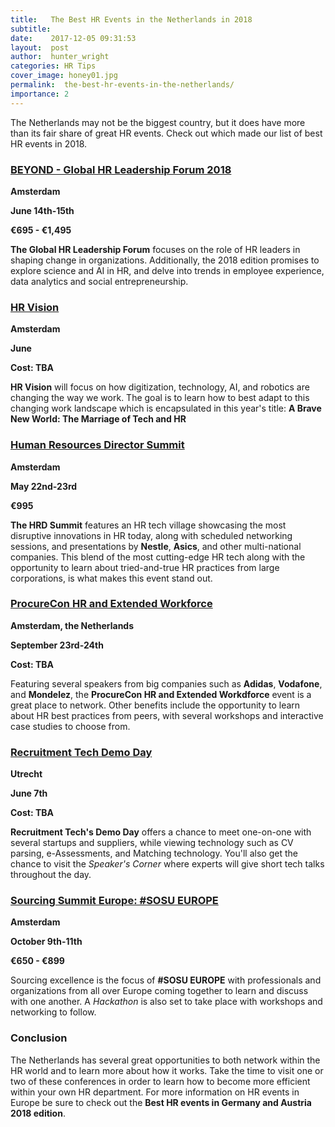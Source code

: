 ```yaml
---
title:   The Best HR Events in the Netherlands in 2018
subtitle:
date:    2017-12-05 09:31:53
layout:  post
author:  hunter_wright
categories: HR Tips
cover_image: honey01.jpg
permalink:  the-best-hr-events-in-the-netherlands/
importance: 2
---
```

The Netherlands may not be the biggest country, but it does have more than its fair share of great HR events. Check out which made our list of best HR events in 2018.   

<!--more-->

### [BEYOND - Global HR Leadership Forum 2018](http://www.beyondhrforum.com/)

**Amsterdam**

**June 14th-15th**

**€695 - €1,495**

**The Global HR Leadership Forum** focuses on the role of HR leaders in shaping change in organizations. Additionally, the 2018 edition promises to explore science and AI in HR, and delve into trends in employee experience, data analytics and social entrepreneurship.


### [HR Vision](https://www.hrvisionevent.com/amsterdam/)

**Amsterdam**

**June**

**Cost: TBA**

**HR Vision** will focus on how digitization, technology, AI, and robotics are changing the way we work. The goal is to learn how to best adapt to this changing work landscape which is encapsulated in this year's title: **A Brave New World: The Marriage of Tech and HR**

### [Human Resources Director Summit](https://www.hrdsummit.eu/contact/)

**Amsterdam**

**May 22nd-23rd**

**€995**

**The HRD Summit** features an HR tech village showcasing the most disruptive innovations in HR today, along with scheduled networking sessions, and presentations by **Nestle**, **Asics**, and other multi-national companies. This blend of the most cutting-edge HR tech along with the opportunity to learn about tried-and-true HR practices from large corporations, is what makes this event stand out. 

### [ProcureCon HR and Extended Workforce](https://procureconhr.wbresearch.com/)

**Amsterdam, the Netherlands**

**September 23rd-24th**

**Cost: TBA**

Featuring several speakers from big companies such as **Adidas**, **Vodafone**, and **Mondelez**, the **ProcureCon HR and Extended Workdforce** event is a great place to network. Other benefits include the opportunity to learn about HR best practices from peers, with several workshops and interactive case studies to choose from.

### [Recruitment Tech Demo Day](https://www.recruitmenttech.nl/demoday/programma)

**Utrecht**

**June 7th**

**Cost: TBA**

**Recruitment Tech's Demo Day** offers a chance to meet one-on-one with several startups and suppliers, while viewing technology such as CV parsing, e-Assessments, and Matching technology. You'll also get the chance to visit the _Speaker's Corner_ where experts will give short tech talks throughout the day. 


### [Sourcing Summit Europe: #SOSU EUROPE](https://www.sosueurope.com/)

**Amsterdam**

**October 9th-11th**

**€650 - €899**

Sourcing excellence is the focus of **#SOSU EUROPE** with professionals and organizations from all over Europe coming together to learn and discuss with one another. A _Hackathon_ is also set to take place with workshops and networking to follow. 

### Conclusion

The Netherlands has several great opportunities to both network within the HR world and to learn more about how it works. Take the time to visit one or two of these conferences in order to learn how to become more efficient within your own HR department. For more information on HR events in Europe be sure to check out the **Best HR events in Germany and Austria 2018 edition**.
